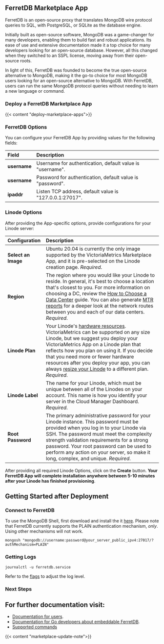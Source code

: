 ## FerretDB Marketplace App

<!-- Intro paragraph describing the app and what it accomplishes. -->
FerretDB is an open-source proxy that translates MongoDB wire protocol queries to SQL, with PostgreSQL, or SQLite as the database engine.

Initially built as open-source software, MongoDB was a game-changer for many developers, enabling them to build fast and robust applications. Its ease of use and extensive documentation made it a top choice for many developers looking for an open-source database. However, all this changed when they switched to an SSPL license, moving away from their open-source roots.

In light of this, FerretDB was founded to become the true open-source alternative to MongoDB, making it the go-to choice for most MongoDB users looking for an open-source alternative to MongoDB. With FerretDB, users can run the same MongoDB protocol queries without needing to learn a new language or command.

### Deploy a FerretDB Marketplace App

<!-- shortguide used by every Marketplace app to describe how to deploy from the Cloud Manger -->

{{< content "deploy-marketplace-apps">}}

### FerretDB Options

<!-- The following table has three parts. The UDF name, in bold and in one column, followed by
     UDF description in the second column. The description is in normal text, with an optional
     "Required." tag at the end of the description, in italics, if the field is mandatory. -->
You can configure your FerretDB App by providing values for the following fields:

| **Field** | **Description** |
|:--------------|:------------|
| **username** | Username for authentication, default value is "username". |
| **username** | Password for authentication, default value is "password". |
| **ipaddr** | Listen TCP address, default value is "127.0.0.1:27017". |

### Linode Options

After providing the App-specific options, provide configurations for your Linode server:
<!-- Be sure to edit the Select an Image and Linode Plan to match app's needs -->

| **Configuration** | **Description** |
|:--------------|:------------|
| **Select an Image** | Ubuntu 20.04 is currently the only image supported by the VictoriaMetrics Marketplace App, and it is pre-selected on the Linode creation page. *Required*. |
| **Region** | The region where you would like your Linode to reside. In general, it's best to choose a location that's closest to you. For more information on choosing a DC, review the [How to Choose a Data Center](/docs/guides/how-to-choose-a-data-center) guide. You can also generate [MTR reports](/docs/guides/diagnosing-network-issues-with-mtr/) for a deeper look at the network routes between you and each of our data centers. *Required*. |
| **Linode Plan** | Your Linode's [hardware resources](/docs/guides/how-to-choose-a-linode-plan/#hardware-resource-definitions). VictoriaMetrics can be supported on any size Linode, but we suggest you deploy your VictoriaMetrics App on a Linode plan that reflects how you plan on using it. If you decide that you need more or fewer hardware resources after you deploy your app, you can always [resize your Linode](/docs/guides/resizing-a-linode/) to a different plan. *Required*. |
| **Linode Label** | The name for your Linode, which must be unique between all of the Linodes on your account. This name is how you identify your server in the Cloud Manager Dashboard. *Required*. |
| **Root Password** | The primary administrative password for your Linode instance. This password must be provided when you log in to your Linode via SSH. The password must meet the complexity strength validation requirements for a strong password. Your root password can be used to perform any action on your server, so make it long, complex, and unique. *Required*. |

<!-- the following disclaimer lets the user know how long it will take
     to deploy the app -->
After providing all required Linode Options, click on the **Create** button. **Your FerretDB App will complete installation anywhere between 5-10 minutes after your Linode has finished provisioning**.

## Getting Started after Deployment

<!-- the following headings and paragraphs outline the steps necessary
     to access and interact with the Marketplace app. -->

### Connect to FerretDB

To use the MongoDB Shell, first download and install the it [here](https://www.mongodb.com/docs/mongodb-shell/install/). Please note that FerretDB currently supports the PLAIN authentication mechanism, _only_. Using other mechanisms will not work.

```
mongosh "mongodb://username:password@your_server_public_ipv4:27017/?authMechanism=PLAIN"
```

### Getting Logs

```
journalctl -u ferretdb.service
```

Refer to the [flags](https://docs.ferretdb.io/configuration/flags/#miscellaneous) to adjust the log level.

### Next Steps

## For further documentation visit:
- [Documentation for users](https://docs.ferretdb.io/).
- [Documentation for Go developers about embeddable FerretDB](https://pkg.go.dev/github.com/FerretDB/FerretDB/ferretdb).
-  [Supported commands](https://docs.ferretdb.io/reference/supported-commands/)
<!-- the following shortcode informs the user that Linode does not provide automatic updates
     to the Marketplace app, and that the user is responsible for the security and longevity
     of the installation. -->
{{< content "marketplace-update-note">}}
